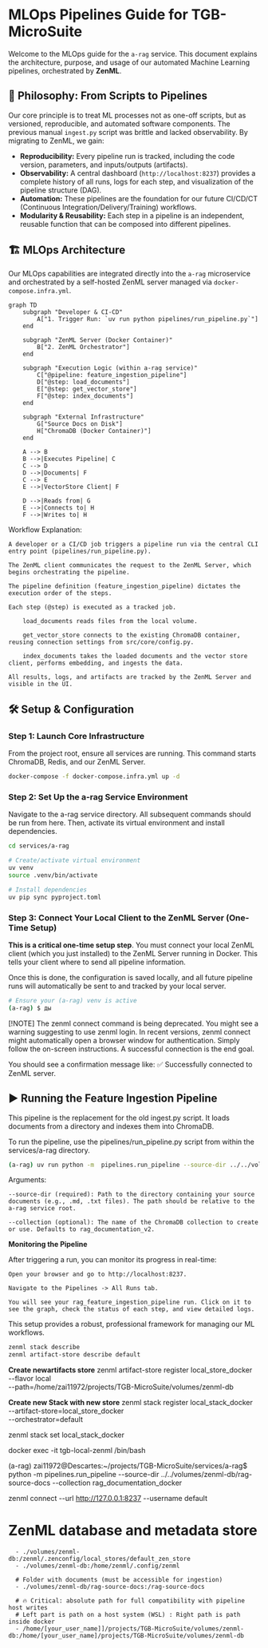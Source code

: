 # MLOps Pipelines Guide for TGB-MicroSuite

Welcome to the MLOps guide for the `a-rag` service. This document explains the architecture, purpose, and usage of our automated Machine Learning pipelines, orchestrated by **ZenML**.

## 🎯 Philosophy: From Scripts to Pipelines

Our core principle is to treat ML processes not as one-off scripts, but as versioned, reproducible, and automated software components. The previous manual `ingest.py` script was brittle and lacked observability. By migrating to ZenML, we gain:

-   **Reproducibility:** Every pipeline run is tracked, including the code version, parameters, and inputs/outputs (artifacts).
-   **Observability:** A central dashboard (`http://localhost:8237`) provides a complete history of all runs, logs for each step, and visualization of the pipeline structure (DAG).
-   **Automation:** These pipelines are the foundation for our future CI/CD/CT (Continuous Integration/Delivery/Training) workflows.
-   **Modularity & Reusability:** Each step in a pipeline is an independent, reusable function that can be composed into different pipelines.

## 🏗️ MLOps Architecture

Our MLOps capabilities are integrated directly into the `a-rag` microservice and orchestrated by a self-hosted ZenML server managed via `docker-compose.infra.yml`.

```mermaid
graph TD
    subgraph "Developer & CI-CD"
        A["1. Trigger Run: `uv run python pipelines/run_pipeline.py`"]
    end

    subgraph "ZenML Server (Docker Container)"
        B["2. ZenML Orchestrator"]
    end

    subgraph "Execution Logic (within a-rag service)"
        C["@pipeline: feature_ingestion_pipeline"]
        D["@step: load_documents"]
        E["@step: get_vector_store"]
        F["@step: index_documents"]
    end

    subgraph "External Infrastructure"
        G["Source Docs on Disk"]
        H["ChromaDB (Docker Container)"]
    end

    A --> B
    B -->|Executes Pipeline| C
    C --> D
    D -->|Documents| F
    C --> E
    E -->|VectorStore Client| F
    
    D -->|Reads from| G
    E -->|Connects to| H
    F -->|Writes to| H
```

Workflow Explanation:

    A developer or a CI/CD job triggers a pipeline run via the central CLI entry point (pipelines/run_pipeline.py).

    The ZenML client communicates the request to the ZenML Server, which begins orchestrating the pipeline.

    The pipeline definition (feature_ingestion_pipeline) dictates the execution order of the steps.

    Each step (@step) is executed as a tracked job.

        load_documents reads files from the local volume.

        get_vector_store connects to the existing ChromaDB container, reusing connection settings from src/core/config.py.

        index_documents takes the loaded documents and the vector store client, performs embedding, and ingests the data.

    All results, logs, and artifacts are tracked by the ZenML Server and visible in the UI.


## 🛠️ Setup & Configuration

### Step 1: Launch Core Infrastructure

From the project root, ensure all services are running. This command starts ChromaDB, Redis, and our ZenML Server.

```bash
docker-compose -f docker-compose.infra.yml up -d
```

### Step 2: Set Up the a-rag Service Environment

Navigate to the a-rag service directory. All subsequent commands should be run from here. Then, activate its virtual environment and install dependencies.

```bash
cd services/a-rag

# Create/activate virtual environment
uv venv
source .venv/bin/activate

# Install dependencies
uv pip sync pyproject.toml
```

### Step 3: Connect Your Local Client to the ZenML Server (One-Time Setup)

**This is a critical one-time setup step**. You must connect your local ZenML client (which you just installed) to the ZenML Server running in Docker. This tells your client where to send all pipeline information.

Once this is done, the configuration is saved locally, and all future pipeline runs will automatically be sent to and tracked by your local server.

```bash
# Ensure your (a-rag) venv is active
(a-rag) $ ды
```
[!NOTE]
The zenml connect command is being deprecated. You might see a warning suggesting to use zenml login. In recent versions, zenml connect might automatically open a browser window for authentication. Simply follow the on-screen instructions. A successful connection is the end goal.

You should see a confirmation message like: ✅ Successfully connected to ZenML server.


## ▶️ Running the Feature Ingestion Pipeline

This pipeline is the replacement for the old ingest.py script. It loads documents from a directory and indexes them into ChromaDB.

To run the pipeline, use the pipelines/run_pipeline.py script from within the services/a-rag directory.

```bash
(a-rag) uv run python -m  pipelines.run_pipeline --source-dir ../../volumes/rag-source-docs  --collection rag_documentation_docker
```

Arguments:

    --source-dir (required): Path to the directory containing your source documents (e.g., .md, .txt files). The path should be relative to the a-rag service root.

    --collection (optional): The name of the ChromaDB collection to create or use. Defaults to rag_documentation_v2.

**Monitoring the Pipeline**

After triggering a run, you can monitor its progress in real-time:

    Open your browser and go to http://localhost:8237.

    Navigate to the Pipelines -> All Runs tab.

    You will see your rag_feature_ingestion_pipeline run. Click on it to see the graph, check the status of each step, and view detailed logs.

This setup provides a robust, professional framework for managing our ML workflows.

```bash
zenml stack describe
zenml artifact-store describe default
```

**Create newartifacts store**
zenml artifact-store register local_store_docker \
  --flavor local \
  --path=/home/zai11972/projects/TGB-MicroSuite/volumes/zenml-db

**Create new Stack with new store**
zenml stack register local_stack_docker \
  --artifact-store=local_store_docker \
  --orchestrator=default

zenml stack set local_stack_docker

docker exec -it tgb-local-zenml /bin/bash

(a-rag) zai11972@Descartes:~/projects/TGB-MicroSuite/services/a-rag$ python -m pipelines.run_pipeline   --source-dir ../../volumes/zenml-db/rag-source-docs   --collection rag_documentation_docker

zenml connect --url http://127.0.0.1:8237 --username default

 # ZenML database and metadata store
      - ./volumes/zenml-db:/zenml/.zenconfig/local_stores/default_zen_store
      - ./volumes/zenml-db:/home/zenml/.config/zenml

      # Folder with documents (must be accessible for ingestion)
      - ./volumes/zenml-db/rag-source-docs:/rag-source-docs

      # 🔥 Critical: absolute path for full compatibility with pipeline host writes
      # Left part is path on a host system (WSL) : Right path is path inside docker
      - /home/[your_user_name]]/projects/TGB-MicroSuite/volumes/zenml-db:/home/[your_user_name]/projects/TGB-MicroSuite/volumes/zenml-db
